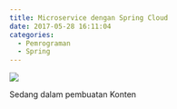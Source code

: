 ```yaml
---
title: Microservice dengan Spring Cloud
date: 2017-05-28 16:11:04
categories:
  - Pemrograman
  - Spring
---
```

![](https://stocklogos-pd.s3.amazonaws.com/styles/logo-medium-alt/logos/image/1398937767-b70129ba6592929d32c0337c3eea2880.png?itok=NBZRaOhz)

Sedang dalam pembuatan Konten
